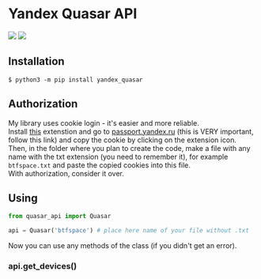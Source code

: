 # Yandex Quasar API
![](https://img.shields.io/badge/httpx-0.13.3-green)
![](https://img.shields.io/badge/dacite-1.6.0-brightgreen)
## Installation
```
$ python3 -m pip install yandex_quasar
```
## Authorization
My library uses cookie login - it's easier and more reliable.  
Install [this](https://chrome.google.com/webstore/detail/copy-cookies/jcbpglbplpblnagieibnemmkiamekcdg) extenstion and go to [passport.yandex.ru](https://passport.yandex.ru) (this is VERY important, follow this link) and copy the cookie by clicking on the extension icon.  
Then, in the folder where you plan to create the code, make a file with any name with the txt extension (you need to remember it), for example `btfspace.txt` and paste the copied cookies into this file.  
With authorization, consider it over.
## Using
```python
from quasar_api import Quasar

api = Quasar('btfspace') # place here name of your file without .txt
```
Now you can use any methods of the class (if you didn't get an error).
### api.get_devices()
